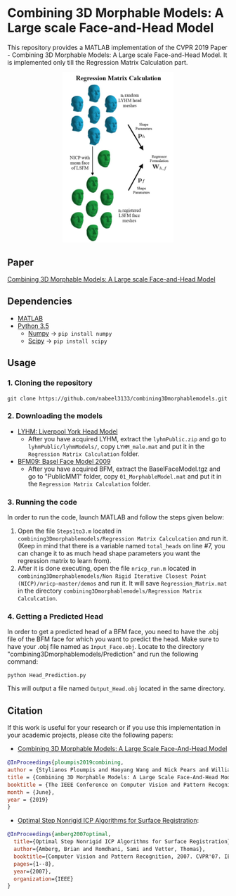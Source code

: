 # Combining 3D Morphable Models: A Large scale Face-and-Head Model
This repository provides a MATLAB implementation of the CVPR 2019 Paper - Combining 3D Morphable Models: A Large scale Face-and-Head Model. It is implemented only till the Regression Matrix Calculation part.

<p align="center"><img width="50%" height="5%" src="images/main.jpg" /></p>

## Paper
[Combining 3D Morphable Models: A Large scale Face-and-Head Model](https://arxiv.org/abs/1903.03785)

## Dependencies
* [MATLAB](https://www.mathworks.com/downloads/)
* [Python 3.5](https://www.python.org/downloads/release/python-352/)
  - [Numpy](https://pypi.org/project/numpy/) -> ```pip install numpy```
  - [Scipy](https://pypi.org/project/scipy/) -> ```pip install scipy```

## Usage
### 1. Cloning the repository
```
git clone https://github.com/nabeel3133/combining3Dmorphablemodels.git
```

### 2. Downloading the models
- [LYHM: Liverpool York Head Model](https://www-users.cs.york.ac.uk/~nep/research/LYHM/)
  - After you have acquired LYHM, extract the `lyhmPublic.zip` and go to `lyhmPublic/lyhmModels/`, copy `LYHM_male.mat` and put it in the `Regression Matrix Calculation` folder.
- [BFM09: Basel Face Model 2009](https://faces.dmi.unibas.ch/bfm/index.php?nav=1-1-0&id=details)
  - After you have acquired BFM, extract the BaselFaceModel.tgz and go to "PublicMM1" folder, copy `01_MorphableModel.mat` and put it in the `Regression Matrix Calculation` folder.
  
### 3. Running the code
In order to run the code, launch MATLAB and follow the steps given below:
1. Open the file `Steps1to3.m` located in `combining3Dmorphablemodels/Regression Matrix Calculcation` and run it.
(Keep in mind that there is a variable named `total_heads` on line #7, you can change it to as much head shape parameters you want the regression matrix to learn from). 
2. After it is done executing, open the file `nricp_run.m` located in `combining3Dmorphablemodels/Non Rigid Iterative Closest Point (NICP)/nricp-master/demos` and run it. It will save `Regression_Matrix.mat` in the directory `combining3Dmorphablemodels/Regression Matrix Calculcation`.

### 4. Getting a Predicted Head
In order to get a predicted head of a BFM face, you need to have the .obj file of the BFM face for which you want to predict the head. Make sure to have your .obj file named as `Input_Face.obj`. Locate to the directory "combining3Dmorphablemodels/Prediction" and run the following command:
```
python Head_Prediction.py
```
This will output a file named `Output_Head.obj` located in the same directory.

## Citation
If this work is useful for your research or if you use this implementation in your academic projects, please cite the following papers:
- [Combining 3D Morphable Models: A Large Scale Face-And-Head Model](https://arxiv.org/abs/1903.03785)
```bibtex
@InProceedings{ploumpis2019combining,
author = {Stylianos Ploumpis and Haoyang Wang and Nick Pears and William A. P. Smith and Stefanos Zafeiriou},
title = {Combining 3D Morphable Models: A Large Scale Face-And-Head Model},
booktitle = {The IEEE Conference on Computer Vision and Pattern Recognition (CVPR)},
month = {June},
year = {2019}
}
```

- [Optimal Step Nonrigid ICP Algorithms for Surface Registration](https://gravis.dmi.unibas.ch/publications/2007/CVPR07_Amberg.pdf):
```bibtex
@InProceedings{amberg2007optimal,
  title={Optimal Step Nonrigid ICP Algorithms for Surface Registration},
  author={Amberg, Brian and Romdhani, Sami and Vetter, Thomas},
  booktitle={Computer Vision and Pattern Recognition, 2007. CVPR'07. IEEE Conference on},
  pages={1--8},
  year={2007},
  organization={IEEE}
}
```
